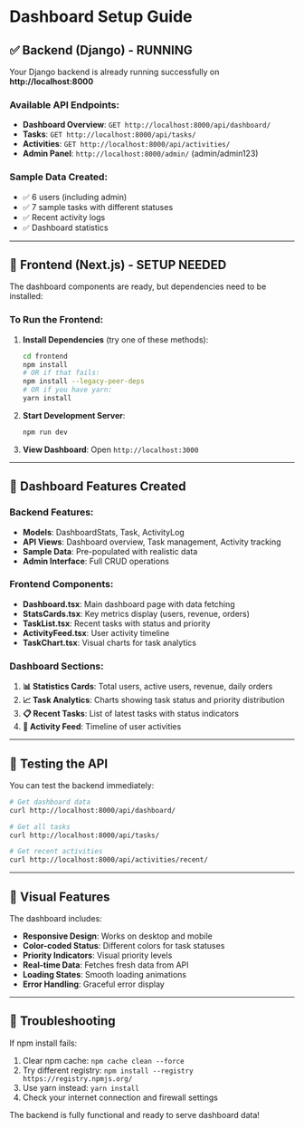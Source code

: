 # Dashboard Setup Guide

## ✅ Backend (Django) - RUNNING

Your Django backend is already running successfully on **http://localhost:8000**

### Available API Endpoints:
- **Dashboard Overview**: `GET http://localhost:8000/api/dashboard/`
- **Tasks**: `GET http://localhost:8000/api/tasks/`
- **Activities**: `GET http://localhost:8000/api/activities/`
- **Admin Panel**: `http://localhost:8000/admin/` (admin/admin123)

### Sample Data Created:
- ✅ 6 users (including admin)
- ✅ 7 sample tasks with different statuses
- ✅ Recent activity logs
- ✅ Dashboard statistics

---

## 🔧 Frontend (Next.js) - SETUP NEEDED

The dashboard components are ready, but dependencies need to be installed:

### To Run the Frontend:

1. **Install Dependencies** (try one of these methods):
   ```bash
   cd frontend
   npm install
   # OR if that fails:
   npm install --legacy-peer-deps
   # OR if you have yarn:
   yarn install
   ```

2. **Start Development Server**:
   ```bash
   npm run dev
   ```

3. **View Dashboard**: Open `http://localhost:3000`

---

## 🎯 Dashboard Features Created

### Backend Features:
- **Models**: DashboardStats, Task, ActivityLog
- **API Views**: Dashboard overview, Task management, Activity tracking
- **Sample Data**: Pre-populated with realistic data
- **Admin Interface**: Full CRUD operations

### Frontend Components:
- **Dashboard.tsx**: Main dashboard page with data fetching
- **StatsCards.tsx**: Key metrics display (users, revenue, orders)
- **TaskList.tsx**: Recent tasks with status and priority
- **ActivityFeed.tsx**: User activity timeline
- **TaskChart.tsx**: Visual charts for task analytics

### Dashboard Sections:
1. **📊 Statistics Cards**: Total users, active users, revenue, daily orders
2. **📈 Task Analytics**: Charts showing task status and priority distribution
3. **📋 Recent Tasks**: List of latest tasks with status indicators
4. **🔄 Activity Feed**: Timeline of user activities

---

## 🚀 Testing the API

You can test the backend immediately:

```bash
# Get dashboard data
curl http://localhost:8000/api/dashboard/

# Get all tasks
curl http://localhost:8000/api/tasks/

# Get recent activities
curl http://localhost:8000/api/activities/recent/
```

---

## 🎨 Visual Features

The dashboard includes:
- **Responsive Design**: Works on desktop and mobile
- **Color-coded Status**: Different colors for task statuses
- **Priority Indicators**: Visual priority levels
- **Real-time Data**: Fetches fresh data from API
- **Loading States**: Smooth loading animations
- **Error Handling**: Graceful error display

---

## 🔧 Troubleshooting

If npm install fails:
1. Clear npm cache: `npm cache clean --force`
2. Try different registry: `npm install --registry https://registry.npmjs.org/`
3. Use yarn instead: `yarn install`
4. Check your internet connection and firewall settings

The backend is fully functional and ready to serve dashboard data!